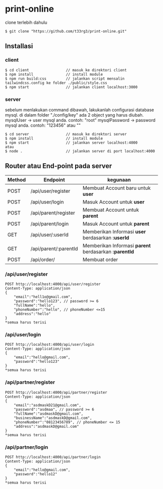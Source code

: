 # print-online
clone terlebih dahulu
```
$ git clone "https://github.com/t33rg3/print-online.git"
```

## Installasi
### client
```
$ cd client                 // masuk ke direktori client
$ npm install               // install module
$ npm run build:css         // jalankan script mensalin tailwindcss.config ke folder ./public/style.css
$ npm start                 // jalankan client localhost:3000
```

### server
sebelum menlakukan command dibawah, lakukanlah configurasi database mysql.
di dalam folder "./config/key" ada 2 object yang harus diubah.
mysqlUser -> user mysql anda. contoh: "root"
mysqlPassword -> password mysql anda. contoh: "123456" atau ""
```
$ cd server                 // masuk ke direktori server
$ npm install               // install module
$ npm start                 // jalankan server localhost:4000
atau
$ node .                    // jalankan server di port localhost:4000
```


## Router atau End-point pada server
|Method     |Endpoint                    |kegunaan                                                  | 
|-----------|----------------------------|----------------------------------------------------------| 
|POST       |/api/user/register          |Membuat Account baru untuk **user**                       |
|POST       |/api/user/login             |Masuk Account untuk **user**                              |
|POST       |/api/parent/register        |Membuat Account untuk **parent**                          |
|POST       |/api/parent/login           |Masuk Account untuk **parent**                            |
|GET        |/api/user/:userId           |Memberikan Informasi **user** berdasarkan **:userId**     |
|GET        |/api/parent/:parentId       |Memberikan Informasi **parent** berdasarkan **:parentId** |
|POST       |/api/order/                 |Membuat order                                             |

### /api/user/register
```
POST http://localhost:4000/api/user/register
Content-Type: application/json
{
    "email":"hell1o@gmail.com",
    "password":"hello123", // password >= 6
    "fullName":"hello",
    "phoneNumber":"hello", // phoneNumber <=15
    "address":"hello"
}
*semua harus terisi
```

### /api/user/login
```
POST http://localhost:4000/api/user/login
Content-Type: application/json
{
    "email":"hello@gmail.com",
    "password":"hello123"
}
*semua harus terisi
```

### /api/partner/register
```
POST http://localhost:4000/api/partner/register
Content-Type: application/json
{
    "email":"asdmaskD21@gmail.com",
    "password":"asdmaa", // password >= 6
    "fullName":"asdmaskD@gmail.com",
    "businessName":"asdmaskD@gmail.com",
    "phoneNumber":"08123456789", // phoneNumber <= 15
    "address":"asdmaskD@gmail.com"
}
*semua harus terisi
```

### /api/partner/login
```
POST http://localhost:4000/api/partner/login
Content-Type: application/json
{
    "email":"hello@gmail.com",
    "password":"hello12"
}
*semua harus terisi
```